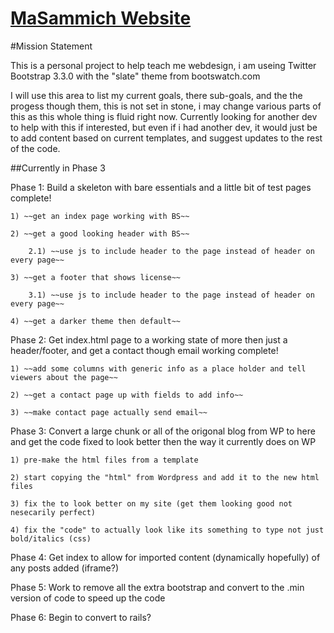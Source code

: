 [MaSammich Website][main-site]
========

#Mission Statement

This is a personal project to help teach me webdesign, i am useing Twitter Bootstrap 3.3.0 with the "slate" theme from bootswatch.com

I will use this area to list my current goals, there sub-goals, and the the progess though them, this is not set in stone, i may change various parts of this as this whole thing is fluid right now. Currently looking for another dev to help with this if interested, but even if i had another dev, it would just be to add content based on current templates, and suggest updates to the rest of the code. 

##Currently in Phase 3

Phase 1: Build a skeleton with bare essentials and a little bit of test pages  complete!

	1) ~~get an index page working with BS~~ 

	2) ~~get a good looking header with BS~~ 

		2.1) ~~use js to include header to the page instead of header on every page~~ 

	3) ~~get a footer that shows license~~ 

		3.1) ~~use js to include header to the page instead of header on every page~~ 

	4) ~~get a darker theme then default~~ 

Phase 2: Get index.html page to a working state of more then just a header/footer, and get a contact though email working complete!

	1) ~~add some columns with generic info as a place holder and tell viewers about the page~~ 

	2) ~~get a contact page up with fields to add info~~ 

	3) ~~make contact page actually send email~~ 


Phase 3: Convert a large chunk or all of the origonal blog from WP to here and get the code fixed to look better then the way it currently does on WP

	1) pre-make the html files from a template

	2) start copying the "html" from Wordpress and add it to the new html files

	3) fix the to look better on my site (get them looking good not nesecarily perfect)

	4) fix the "code" to actually look like its something to type not just bold/italics (css)

Phase 4: Get index to allow for imported content (dynamically hopefully) of any posts added (iframe?)

Phase 5: Work to remove all the extra bootstrap and convert to the .min version of code to speed up the code

Phase 6: Begin to convert to rails?



[main-site]:	http://masammich.technoanomaly.com/index.html